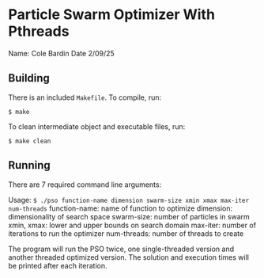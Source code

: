 # Particle Swarm Optimizer With Pthreads

Name: Cole Bardin
Date 2/09/25

## Building

There is an included `Makefile`. To compile, run:

`$ make`

To clean intermediate object and executable files, run:

`$ make clean`

## Running

There are 7 required command line arguments:

Usage: `$ ./pso function-name dimension swarm-size xmin xmax max-iter num-threads`
function-name: name of function to optimize
dimension: dimensionality of search space
swarm-size: number of particles in swarm
xmin, xmax: lower and upper bounds on search domain
max-iter: number of iterations to run the optimizer
num-threads: number of threads to create

The program will run the PSO twice, one single-threaded version and another threaded optimized version. The solution and execution times will be printed after each iteration.

